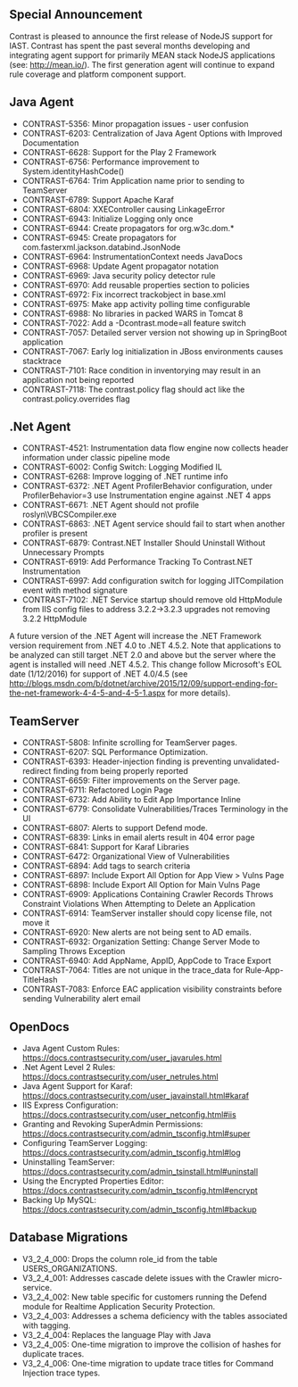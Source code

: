 <!--
title: "Contrast 3.2.4 - January 2016"
description: "Contrast 3.2.4 January 2016"
-->

## Special Announcement

Contrast is pleased to announce the first release of NodeJS support for IAST. Contrast has spent the past several months developing and integrating agent support for primarily MEAN stack NodeJS applications (see: http://mean.io/). The first generation agent will continue to expand rule coverage and platform component support. 

## Java Agent

* CONTRAST-5356: Minor propagation issues - user confusion
* CONTRAST-6203: Centralization of Java Agent Options with Improved Documentation
* CONTRAST-6628: Support for the Play 2 Framework
* CONTRAST-6756: Performance improvement to System.identityHashCode()
* CONTRAST-6764: Trim Application name prior to sending to TeamServer
* CONTRAST-6789: Support Apache Karaf
* CONTRAST-6804: XXEController causing LinkageError
* CONTRAST-6943: Initialize Logging only once
* CONTRAST-6944: Create propagators for org.w3c.dom.*
* CONTRAST-6945: Create propagators for com.fasterxml.jackson.databind.JsonNode
* CONTRAST-6964: InstrumentationContext needs JavaDocs
* CONTRAST-6968: Update Agent propagator notation
* CONTRAST-6969: Java security policy detector rule
* CONTRAST-6970: Add reusable properties section to policies
* CONTRAST-6972: Fix incorrect trackobject in base.xml
* CONTRAST-6975: Make app activity polling time configurable
* CONTRAST-6988: No libraries in packed WARS in Tomcat 8
* CONTRAST-7022: Add a -Dcontrast.mode=all feature switch
* CONTRAST-7057: Detailed server version not showing up in SpringBoot application
* CONTRAST-7067: Early log initialization in JBoss environments causes stacktrace
* CONTRAST-7101: Race condition in inventorying may result in an application not being reported
* CONTRAST-7118: The contrast.policy flag should act like the contrast.policy.overrides flag

## .Net Agent

* CONTRAST-4521: Instrumentation data flow engine now collects header information under classic pipeline mode
* CONTRAST-6002: Config Switch: Logging Modified IL
* CONTRAST-6268: Improve logging of .NET runtime info
* CONTRAST-6372: .NET Agent ProfilerBehavior configuration, under ProfilerBehavior=3 use Instrumentation engine against .NET 4 apps
* CONTRAST-6671: .NET Agent should not profile roslyn\VBCSCompiler.exe
* CONTRAST-6863: .NET Agent service should fail to start when another profiler is present 
* CONTRAST-6879: Contrast.NET Installer Should Uninstall Without Unnecessary Prompts
* CONTRAST-6919: Add Performance Tracking To Contrast.NET Instrumentation
* CONTRAST-6997: Add configuration switch for logging JITCompilation event with method signature
* CONTRAST-7102: .NET Service startup should remove old HttpModule from IIS config files to address 3.2.2->3.2.3 upgrades not removing 3.2.2 HttpModule

A future version of the .NET Agent will increase the .NET Framework version requirement from .NET 4.0 to .NET 4.5.2. Note that applications to be analyzed can still target .NET 2.0 and above but the server where the agent is installed will need .NET 4.5.2. This change follow Microsoft's EOL date (1/12/2016) for support of .NET 4.0/4.5 (see http://blogs.msdn.com/b/dotnet/archive/2015/12/09/support-ending-for-the-net-framework-4-4-5-and-4-5-1.aspx for more details).  


## TeamServer

* CONTRAST-5808: Infinite scrolling for TeamServer pages.
* CONTRAST-6207: SQL Performance Optimization.
* CONTRAST-6393: Header-injection finding is preventing unvalidated-redirect finding from being properly reported
* CONTRAST-6659: Filter improvements on the Server page.
* CONTRAST-6711: Refactored Login Page
* CONTRAST-6732: Add Ability to Edit App Importance Inline
* CONTRAST-6779: Consolidate Vulnerabilities/Traces Terminology in the UI
* CONTRAST-6807: Alerts to support Defend mode.
* CONTRAST-6839: Links in email alerts result in 404 error page
* CONTRAST-6841: Support for Karaf Libraries
* CONTRAST-6472: Organizational View of Vulnerabilities
* CONTRAST-6894: Add tags to search criteria
* CONTRAST-6897: Include Export All Option for App View > Vulns Page
* CONTRAST-6898: Include Export All Option for Main Vulns Page
* CONTRAST-6909: Applications Containing Crawler Records Throws Constraint Violations When Attempting to Delete an Application
* CONTRAST-6914: TeamServer installer should copy license file, not move it
* CONTRAST-6920: New alerts are not being sent to AD emails.
* CONTRAST-6932: Organization Setting: Change Server Mode to Sampling Throws Exception
* CONTRAST-6940: Add AppName, AppID, AppCode to Trace Export
* CONTRAST-7064: Titles are not unique in the trace_data for Rule-App-TitleHash
* CONTRAST-7083: Enforce EAC application visibility constraints before sending Vulnerability alert email

	
## OpenDocs

* Java Agent Custom Rules: https://docs.contrastsecurity.com/user_javarules.html
* .Net Agent Level 2 Rules: https://docs.contrastsecurity.com/user_netrules.html
* Java Agent Support for Karaf: https://docs.contrastsecurity.com/user_javainstall.html#karaf
* IIS Express Configuration: https://docs.contrastsecurity.com/user_netconfig.html#iis
* Granting and Revoking SuperAdmin Permissions: https://docs.contrastsecurity.com/admin_tsconfig.html#super
* Configuring TeamServer Logging: https://docs.contrastsecurity.com/admin_tsconfig.html#log
* Uninstalling TeamServer: https://docs.contrastsecurity.com/admin_tsinstall.html#uninstall
* Using the Encrypted Properties Editor: https://docs.contrastsecurity.com/admin_tsconfig.html#encrypt
* Backing Up MySQL: https://docs.contrastsecurity.com/admin_tsconfig.html#backup


## Database Migrations

* V3_2_4_000: Drops the column role_id from the table USERS_ORGANIZATIONS.
* V3_2_4_001: Addresses cascade delete issues with the Crawler micro-service.
* V3_2_4_002: New table specific for customers running the Defend module for Realtime Application Security Protection.
* V3_2_4_003: Addresses a schema deficiency with the tables associated with tagging.
* V3_2_4_004: Replaces the language Play with Java
* V3_2_4_005: One-time migration to improve the collision of hashes for duplicate traces.
* V3_2_4_006: One-time migration to update trace titles for Command Injection trace types. 
